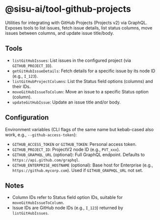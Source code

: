 # @sisu-ai/tool-github-projects

Utilities for integrating with GitHub Projects (Projects v2) via GraphQL. Exposes tools to list issues, fetch issue details, list status columns, move issues between columns, and update issue title/body.

## Tools

- `listGitHubIssues`: List issues in the configured project (via `GITHUB_PROJECT_ID`).
- `getGitHubIssueDetails`: Fetch details for a specific issue by its node ID (e.g., `I_123`).
- `listGitHubProjectColumns`: List the Status field options (columns) and their IDs.
- `moveGitHubIssueToColumn`: Move an issue to a specific Status option (column).
- `updateGitHubIssue`: Update an issue title and/or body.

## Configuration

Environment variables (CLI flags of the same name but kebab-cased also work, e.g., `--github-access-token`):

- `GITHUB_ACCESS_TOKEN` or `GITHUB_TOKEN`: Personal access token.
- `GITHUB_PROJECT_ID`: ProjectV2 node ID (e.g., `PVT_xxx`).
- `GITHUB_GRAPHQL_URL` (optional): Full GraphQL endpoint. Defaults to `https://api.github.com/graphql`.
- `GITHUB_ENTERPRISE_HOSTNAME` (optional): Base host for Enterprise (e.g., `https://github.mycorp.com`). Used if `GITHUB_GRAPHQL_URL` not set.

## Notes

- Column IDs refer to Status field option IDs, suitable for `moveGitHubIssueToColumn`.
- Issue IDs are GitHub node IDs (e.g., `I_123`) returned by `listGitHubIssues`.

